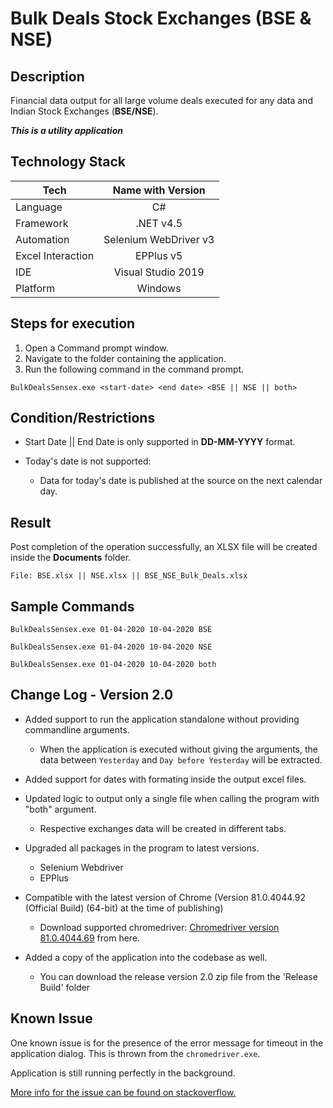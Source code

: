 # Bulk Deals Stock Exchanges (BSE & NSE)

## Description

Financial data output for all large volume deals executed for any data and Indian Stock Exchanges (**BSE/NSE**).

**_This is a utility application_**

## Technology Stack

| Tech              |   Name with Version   |
| ----------------- | :-------------------: |
| Language          |          C#           |
| Framework         |       .NET v4.5       |
| Automation        | Selenium WebDriver v3 |
| Excel Interaction |       EPPlus v5       |
| IDE               |  Visual Studio 2019   |
| Platform          |        Windows        |

## Steps for execution

1. Open a Command prompt window.
2. Navigate to the folder containing the application.
3. Run the following command in the command prompt.

`BulkDealsSensex.exe <start-date> <end date> <BSE || NSE || both>`

## Condition/Restrictions

- Start Date || End Date is only supported in **DD-MM-YYYY** format.

- Today's date is not supported:
  - Data for today's date is published at the source on the next calendar day.

## Result

Post completion of the operation successfully, an XLSX file will be created inside the **Documents** folder.

`File: BSE.xlsx || NSE.xlsx || BSE_NSE_Bulk_Deals.xlsx`

## Sample Commands

`BulkDealsSensex.exe 01-04-2020 10-04-2020 BSE`

`BulkDealsSensex.exe 01-04-2020 10-04-2020 NSE`

`BulkDealsSensex.exe 01-04-2020 10-04-2020 both`

## Change Log - Version 2.0

- Added support to run the application standalone without providing commandline arguments.

  - When the application is executed without giving the arguments, the data between `Yesterday` and `Day before Yesterday` will be extracted.

- Added support for dates with formating inside the output excel files.

- Updated logic to output only a single file when calling the program with "both" argument.

  - Respective exchanges data will be created in different tabs.

- Upgraded all packages in the program to latest versions.

  - Selenium Webdriver
  - EPPlus

- Compatible with the latest version of Chrome (Version 81.0.4044.92 (Official Build) (64-bit) at the time of publishing)

  - Download supported chromedriver: [Chromedriver version 81.0.4044.69](https://chromedriver.storage.googleapis.com/index.html?path=81.0.4044.69/) from here.

- Added a copy of the application into the codebase as well.
  - You can download the release version 2.0 zip file from the 'Release Build' folder

## Known Issue

One known issue is for the presence of the error message for timeout in the application dialog. This is thrown from the `chromedriver.exe`.

Application is still running perfectly in the background.

[More info for the issue can be found on stackoverflow.](https://stackoverflow.com/questions/60114639/timed-out-receiving-message-from-renderer-0-100-log-messages-using-chromedriver)
